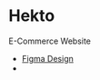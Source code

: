 # Hekto

E-Commerce Website

- [Figma Design](<https://www.figma.com/file/xw4pZFzBM61GkYGt5U1fPW/Hekto---React-%5BM6%5D-(Copy)?type=design&node-id=0-1&mode=design&t=8dnMAcYOcKhJ3XBY-0>)
-
